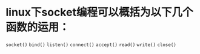 linux下socket编程可以概括为以下几个函数的运用：
======================

`socket()`
`bind()`
`listen()`
`connect()`
`accept()`
`read()`
`write()`
`close()`